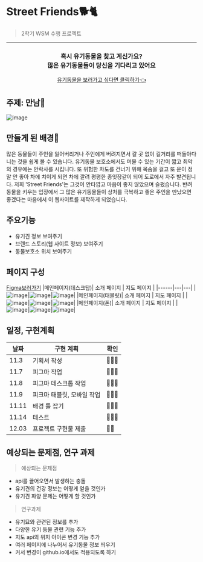 # Street Friends🐕🐈
> 2학기 WSM 수행 프로젝트
---
### <div align="center">혹시 유기동물을 찾고 계신가요?<br/> 많은 유기동물들이 당신을 기다리고 있어요</div>
<div align="center"><a href="https://seungbeen803.github.io/street_friends/">유기동물을 보러가고 싶다면 클릭하기👈</a></div>

## 주제: 만남🙌
![image](https://user-images.githubusercontent.com/90046611/203368236-6445f17c-43be-401c-8cbd-c655e2560bd0.png)

## 만들게 된 배경🙌
많은 동물들이 주인을 잃어버리거나 주인에게 버려지면서 갈 곳 없이 길거리를 떠돌아다니는 것을 쉽게 볼 수 있습니다.
유기동물 보호소에서도 머물 수 있는 기간이 짧고 최악의 경우에는 안락사를 시킵니다.
또 위험한 차도를 건너기 위해 목숨을 걸고 또 운이 정말 안 좋아 차에 치이게 되면 차에 깔려 
평평한 종잇장같이 되어 도로에서 자주 발견됩니다. 저희 'Street Friends'는 그것이 안타깝고 마음이 좋지 않았으며 슬펐습니다.
반려동물을 키우는 입장에서 그 많은 유기동물들이 상처를 극복하고 좋은 주인을 만났으면 좋겠다는 마음에서 이 웹사이트를 제작하게 되었습니다.

## 주요기능
  - 유기견 정보 보여주기
  - 브랜드 스토리(웹 사이트 정보) 보여주기
  - 동물보호소 위치 보여주기
  
## 페이지 구성
[Figma보러가기](https://www.figma.com/file/yyWMZVntzMEoKF02i9vaKl/s%E1%B4%9B%CA%80%E1%B4%87%E1%B4%87%E1%B4%9B-%D2%93%CA%80%C9%AA%E1%B4%87%C9%B4%E1%B4%85s?node-id=0%3A1&t=0VqscHHQcKoQdsoG-1)
|메인페이지(데스크탑)| 소개 페이지 | 지도 페이지 |
|------|---|---|
|![image](https://user-images.githubusercontent.com/90046611/203369627-46b6d33a-956f-4d95-a92e-0a4ac6578a9c.png)|![image](https://user-images.githubusercontent.com/90046611/203369732-1a2eab77-b27a-4352-b4b1-6d41da003a93.png)|![image](https://user-images.githubusercontent.com/90046611/203369837-462cb93d-b770-4f7e-99d3-407a07ed11d1.png)|
|메인페이지(태블릿)| 소개 페이지 | 지도 페이지 |
|![image](https://user-images.githubusercontent.com/90046611/203370242-223b388f-3474-446e-99b1-a61c0d06ae14.png)|![image](https://user-images.githubusercontent.com/90046611/203370315-2f16d360-f15a-4ca9-9717-b5d6c4e6d022.png)|![image](https://user-images.githubusercontent.com/90046611/203370390-69873744-21db-432e-93c5-cd20f334e078.png)|
|메인페이지(폰)| 소개 페이지 | 지도 페이지 |
|![image](https://user-images.githubusercontent.com/90046611/203370859-43936ac5-02cb-4933-b0e4-a84f5c5b6a83.png)|![image](https://user-images.githubusercontent.com/90046611/203370934-3838ecd2-91da-42f0-99d5-067a39403989.png)|![image](https://user-images.githubusercontent.com/90046611/203371023-ff94612f-c09f-419a-8cad-2b55321598b0.png)|

## 일정, 구현계획
| 날짜 | 구현 계획 | 확인 |
|------|---|---|
| 11.3 | 기획서 작성 | 🙆🏻‍♀️ | 
| 11.7 | 피그마 작업 | 🙆🏻‍♀️ | 
| 11.8 | 피그마 데스크톱 작업 | 🙆🏻‍♀ | 
| 11.9 | 피크마 태블릿, 모바일 작업 | 🙆🏻‍♀️ | 
| 11.11 | 배경 틀 잡기 | 🙆🏻‍♀️ | 
| 11.14 | 테스트 | 🙆🏻‍♀️ | 
| 12.03 | 프로젝트 구현물 제출 | 🙆🏻‍ | 

## 예상되는 문제점, 연구 과제
> 예상되는 문제점
  - api를 끌어오면서 발생하는 충돌
  - 유기견의 건강 정보는 어떻게 얻을 것인가
  - 유기견 파양 문제는 어떻게 할 것인가
 > 연구과제
  - 유기묘와 관련된 정보를 추가
  - 다양한 유기 동물 관련 기능 추가
  - 지도 api의 위치 아이콘 변경 기능 추가
  - 여러 페이지에 나누어서 유기동물 정보 띄우기
  - 커서 변경이 github.io에서도 적용되도록 하기
